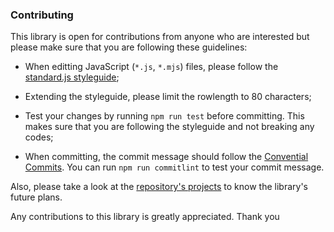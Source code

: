 
### Contributing
This library is open for contributions from anyone who are interested but please
make sure that you are following these guidelines:

 * When editting JavaScript (`*.js`, `*.mjs`) files, please follow the
   [standard.js styleguide](https://standardjs.com/rules.html);

 * Extending the styleguide, please limit the rowlength to 80 characters;

 * Test your changes by running `npm run test` before committing. This makes
   sure that you are following the styleguide and not breaking any codes;

 * When committing, the commit message should follow the
   [Convential Commits](https://www.conventionalcommits.org/en/v1.0.0/). You can
   run `npm run commitlint` to test your commit message.

Also, please take a look at the
[repository's projects](https://github.com/eidoriantan/mp3tag.js/projects) to
know the library's future plans.

Any contributions to this library is greatly appreciated. Thank you
